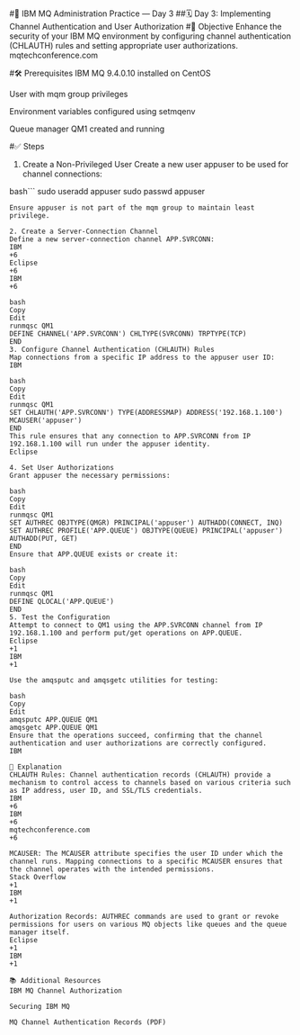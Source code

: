 #📘 IBM MQ Administration Practice — Day 3
##🗓️ Day 3: Implementing Channel Authentication and User Authorization
#🎯 Objective
Enhance the security of your IBM MQ environment by configuring channel authentication (CHLAUTH) rules and setting appropriate user authorizations.
mqtechconference.com

#🛠️ Prerequisites
IBM MQ 9.4.0.10 installed on CentOS

User with mqm group privileges

Environment variables configured using setmqenv

Queue manager QM1 created and running

#✅ Steps
1. Create a Non-Privileged User
Create a new user appuser to be used for channel connections:

bash```
sudo useradd appuser
sudo passwd appuser
```
Ensure appuser is not part of the mqm group to maintain least privilege.

2. Create a Server-Connection Channel
Define a new server-connection channel APP.SVRCONN:
IBM
+6
Eclipse
+6
IBM
+6

bash
Copy
Edit
runmqsc QM1
DEFINE CHANNEL('APP.SVRCONN') CHLTYPE(SVRCONN) TRPTYPE(TCP)
END
3. Configure Channel Authentication (CHLAUTH) Rules
Map connections from a specific IP address to the appuser user ID:
IBM

bash
Copy
Edit
runmqsc QM1
SET CHLAUTH('APP.SVRCONN') TYPE(ADDRESSMAP) ADDRESS('192.168.1.100') MCAUSER('appuser')
END
This rule ensures that any connection to APP.SVRCONN from IP 192.168.1.100 will run under the appuser identity.
Eclipse

4. Set User Authorizations
Grant appuser the necessary permissions:

bash
Copy
Edit
runmqsc QM1
SET AUTHREC OBJTYPE(QMGR) PRINCIPAL('appuser') AUTHADD(CONNECT, INQ)
SET AUTHREC PROFILE('APP.QUEUE') OBJTYPE(QUEUE) PRINCIPAL('appuser') AUTHADD(PUT, GET)
END
Ensure that APP.QUEUE exists or create it:

bash
Copy
Edit
runmqsc QM1
DEFINE QLOCAL('APP.QUEUE')
END
5. Test the Configuration
Attempt to connect to QM1 using the APP.SVRCONN channel from IP 192.168.1.100 and perform put/get operations on APP.QUEUE.
Eclipse
+1
IBM
+1

Use the amqsputc and amqsgetc utilities for testing:

bash
Copy
Edit
amqsputc APP.QUEUE QM1
amqsgetc APP.QUEUE QM1
Ensure that the operations succeed, confirming that the channel authentication and user authorizations are correctly configured.
IBM

📘 Explanation
CHLAUTH Rules: Channel authentication records (CHLAUTH) provide a mechanism to control access to channels based on various criteria such as IP address, user ID, and SSL/TLS credentials. 
IBM
+6
IBM
+6
mqtechconference.com
+6

MCAUSER: The MCAUSER attribute specifies the user ID under which the channel runs. Mapping connections to a specific MCAUSER ensures that the channel operates with the intended permissions.
Stack Overflow
+1
IBM
+1

Authorization Records: AUTHREC commands are used to grant or revoke permissions for users on various MQ objects like queues and the queue manager itself.
Eclipse
+1
IBM
+1

📚 Additional Resources
IBM MQ Channel Authorization

Securing IBM MQ

MQ Channel Authentication Records (PDF)

